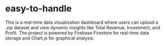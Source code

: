 # easy-to-handle
This is a real-time data visualization dashboard where users can upload a .zip dataset and view dynamic insights like Total Revenue, Investment, and Profit. The project is powered by Firebase Firestore for real-time data storage and Chart.js for graphical analysis.
